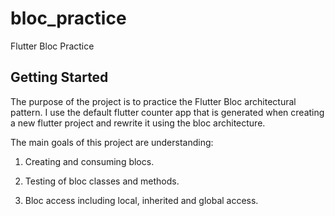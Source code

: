 # bloc_practice

Flutter Bloc Practice

## Getting Started

The purpose of the project is to practice the Flutter Bloc architectural pattern.
I use the default flutter counter app that is generated when creating a new flutter 
project and rewrite it using the bloc architecture.

The main goals of this project are understanding:

1. Creating and consuming blocs.

2. Testing of bloc classes and methods.

3. Bloc access including local, inherited and global access.
